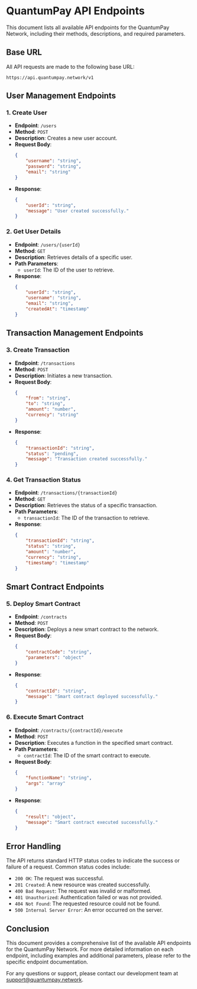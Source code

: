 # QuantumPay API Endpoints

This document lists all available API endpoints for the QuantumPay Network, including their methods, descriptions, and required parameters.

## Base URL

All API requests are made to the following base URL:

```
https://api.quantumpay.network/v1
```

## User Management Endpoints

### 1. Create User
- **Endpoint**: `/users`
- **Method**: `POST`
- **Description**: Creates a new user account.
- **Request Body**:
    ```json
    {
        "username": "string",
        "password": "string",
        "email": "string"
    }
    ```
- **Response**:
    ```json
    {
        "userId": "string",
        "message": "User created successfully."
    }
    ```

### 2. Get User Details
- **Endpoint**: `/users/{userId}`
- **Method**: `GET`
- **Description**: Retrieves details of a specific user.
- **Path Parameters**:
    - `userId`: The ID of the user to retrieve.
- **Response**:
    ```json
    {
        "userId": "string",
        "username": "string",
        "email": "string",
        "createdAt": "timestamp"
    }
    ```

## Transaction Management Endpoints

### 3. Create Transaction
- **Endpoint**: `/transactions`
- **Method**: `POST`
- **Description**: Initiates a new transaction.
- **Request Body**:
    ```json
    {
        "from": "string",
        "to": "string",
        "amount": "number",
        "currency": "string"
    }
    ```
- **Response**:
    ```json
    {
        "transactionId": "string",
        "status": "pending",
        "message": "Transaction created successfully."
    }
    ```

### 4. Get Transaction Status
- **Endpoint**: `/transactions/{transactionId}`
- **Method**: `GET`
- **Description**: Retrieves the status of a specific transaction.
- **Path Parameters**:
    - `transactionId`: The ID of the transaction to retrieve.
- **Response**:
    ```json
    {
        "transactionId": "string",
        "status": "string",
        "amount": "number",
        "currency": "string",
        "timestamp": "timestamp"
    }
    ```

## Smart Contract Endpoints

### 5. Deploy Smart Contract
- **Endpoint**: `/contracts`
- **Method**: `POST`
- **Description**: Deploys a new smart contract to the network.
- **Request Body**:
    ```json
    {
        "contractCode": "string",
        "parameters": "object"
    }
    ```
- **Response**:
    ```json
    {
        "contractId": "string",
        "message": "Smart contract deployed successfully."
    }
    ```

### 6. Execute Smart Contract
- **Endpoint**: `/contracts/{contractId}/execute`
- **Method**: `POST`
- **Description**: Executes a function in the specified smart contract.
- **Path Parameters**:
    - `contractId`: The ID of the smart contract to execute.
- **Request Body**:
    ```json
    {
        "functionName": "string",
        "args": "array"
    }
    ```
- **Response**:
    ```json
    {
        "result": "object",
        "message": "Smart contract executed successfully."
    }
    ```

## Error Handling

The API returns standard HTTP status codes to indicate the success or failure of a request. Common status codes include:

- `200 OK`: The request was successful.
- `201 Created`: A new resource was created successfully.
- `400 Bad Request`: The request was invalid or malformed.
- `401 Unauthorized`: Authentication failed or was not provided.
- `404 Not Found`: The requested resource could not be found.
- `500 Internal Server Error`: An error occurred on the server.

## Conclusion

This document provides a comprehensive list of the available API endpoints for the QuantumPay Network. For more detailed information on each endpoint, including examples and additional parameters, please refer to the specific endpoint documentation.

For any questions or support, please contact our development team at support@quantumpay.network.
